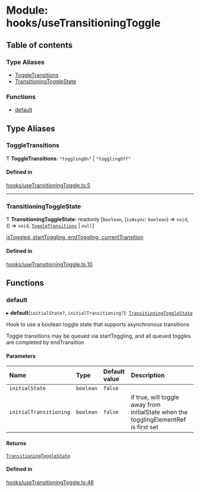 # Module: hooks/useTransitioningToggle

## Table of contents

### Type Aliases

- [ToggleTransitions](../wiki/hooks.useTransitioningToggle#toggletransitions)
- [TransitioningToggleState](../wiki/hooks.useTransitioningToggle#transitioningtogglestate)

### Functions

- [default](../wiki/hooks.useTransitioningToggle#default)

## Type Aliases

### ToggleTransitions

Ƭ **ToggleTransitions**: ``"togglingOn"`` \| ``"togglingOff"``

#### Defined in

[hooks/useTransitioningToggle.ts:5](https://github.com/tristanjohnson849/react-controlled-animations/blob/ce6a177/src/hooks/useTransitioningToggle.ts#L5)

___

### TransitioningToggleState

Ƭ **TransitioningToggleState**: readonly [`boolean`, (`isAsync`: `boolean`) => `void`, () => `void`, [`ToggleTransitions`](../wiki/hooks.useTransitioningToggle#toggletransitions) \| ``null``]

[isToggled, startToggling, endToggling, currentTransition]

#### Defined in

[hooks/useTransitioningToggle.ts:10](https://github.com/tristanjohnson849/react-controlled-animations/blob/ce6a177/src/hooks/useTransitioningToggle.ts#L10)

## Functions

### default

▸ **default**(`initialState?`, `initialTransitioning?`): [`TransitioningToggleState`](../wiki/hooks.useTransitioningToggle#transitioningtogglestate)

Hook to use a boolean toggle state that supports asynchronous transitions

Toggle transitions may be queued via startToggling, and all queued toggles are completed by endTransition

#### Parameters

| Name | Type | Default value | Description |
| :------ | :------ | :------ | :------ |
| `initialState` | `boolean` | `false` |  |
| `initialTransitioning` | `boolean` | `false` | if true, will toggle away from initialState when the togglingElementRef is first set |

#### Returns

[`TransitioningToggleState`](../wiki/hooks.useTransitioningToggle#transitioningtogglestate)

[isToggled, startToggling, endToggling, currentTransition]: TransitioningToggleState

#### Defined in

[hooks/useTransitioningToggle.ts:46](https://github.com/tristanjohnson849/react-controlled-animations/blob/ce6a177/src/hooks/useTransitioningToggle.ts#L46)
